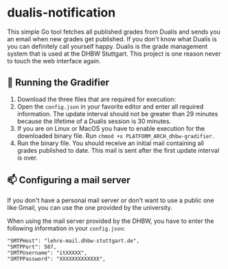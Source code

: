 # dualis-notification

This simple Go tool fetches all published grades from Dualis and sends you an email when new grades get published. If you don't know what Dualis is you can definitely call yourself happy. Dualis is the grade management system that is used at the DHBW Stuttgart. This project is one reason never to touch the web interface again.

## :rocket: Running the Gradifier
1. Download the three files that are required for execution:
2. Open the `config.json` in your favorite editor and enter all required information. The update interval should not be greater than 29 minutes because the lifetime of a Dualis session is 30 minutes.
3. If you are on Linux or MacOS you have to enable execution for the downloaded binary file. Run `chmod +x PLATFORM_ARCH_dhbw-gradifier`.
3. Run the binary file. You should receive an initial mail containing all grades published to date. This mail is sent after the first update interval is over.

## :mailbox: Configuring a mail server
If you don't have a personal mail server or don't want to use a public one like Gmail, you can use the one provided by the university.

When using the mail server provided by the DHBW, you have to enter the following information in your `config.json`:

```
"SMTPHost": "lehre-mail.dhbw-stuttgart.de",
"SMTPPort": 587,
"SMTPUsername": "itXXXXX",
"SMTPPassword": "XXXXXXXXXXXXX",
```
